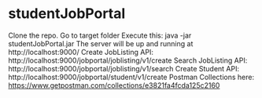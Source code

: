 # studentJobPortal
Clone the repo.
Go to target folder
Execute this: java -jar studentJobPortal.jar
The server will be up and running at http://localhost:9000/
Create JobListing API: http://localhost:9000/jobportal/joblisting/v1/create
Search JobListing API: http://localhost:9000/jobportal/joblisting/v1/search
Create Student API: http://localhost:9000/jobportal/student/v1/create
Postman Collections here: https://www.getpostman.com/collections/e3821fa4fcda125c2160
